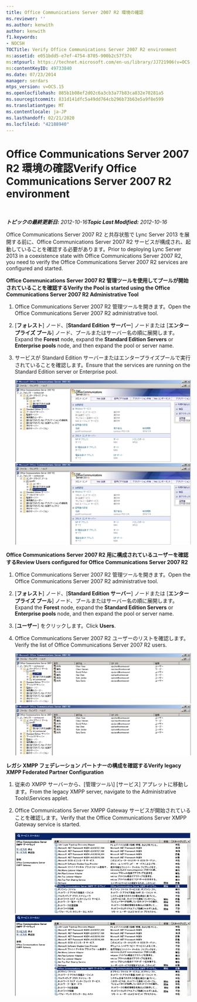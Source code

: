 ```yaml
---
title: Office Communications Server 2007 R2 環境の確認
ms.reviewer: ''
ms.author: kenwith
author: kenwith
f1.keywords:
- NOCSH
TOCTitle: Verify Office Communications Server 2007 R2 environment
ms:assetid: e051bdd5-e7ef-4754-8705-900b2c57f37c
ms:mtpsurl: https://technet.microsoft.com/en-us/library/JJ721906(v=OCS.15)
ms:contentKeyID: 49733840
ms.date: 07/23/2014
manager: serdars
mtps_version: v=OCS.15
ms.openlocfilehash: 885b1b08ef2d02c6a3cb3a77b83ca832e70281a5
ms.sourcegitcommit: 831d141dfc5a49dd764cb296b73b63e5a9f8e599
ms.translationtype: MT
ms.contentlocale: ja-JP
ms.lasthandoff: 02/21/2020
ms.locfileid: "42188940"
---
```

<div data-xmlns="http://www.w3.org/1999/xhtml">

<div class="topic" data-xmlns="http://www.w3.org/1999/xhtml" data-msxsl="urn:schemas-microsoft-com:xslt" data-cs="https://msdn.microsoft.com/">

<div data-asp="https://msdn2.microsoft.com/asp">

# <a name="verify-office-communications-server-2007-r2-environment"></a><span data-ttu-id="5ce76-102">Office Communications Server 2007 R2 環境の確認</span><span class="sxs-lookup"><span data-stu-id="5ce76-102">Verify Office Communications Server 2007 R2 environment</span></span>

</div>

<div id="mainSection">

<div id="mainBody">

<span> </span>

<span data-ttu-id="5ce76-103">_**トピックの最終更新日:** 2012-10-16_</span><span class="sxs-lookup"><span data-stu-id="5ce76-103">_**Topic Last Modified:** 2012-10-16_</span></span>

<span data-ttu-id="5ce76-104">Office Communications Server 2007 R2 と共存状態で Lync Server 2013 を展開する前に、Office Communications Server 2007 R2 サービスが構成され、起動していることを確認する必要があります。</span><span class="sxs-lookup"><span data-stu-id="5ce76-104">Prior to deploying Lync Server 2013 in a coexistence state with Office Communications Server 2007 R2, you need to verify the Office Communications Server 2007 R2 services are configured and started.</span></span>

<span data-ttu-id="5ce76-105">**Office Communications Server 2007 R2 管理ツールを使用してプールが開始されていることを確認する**</span><span class="sxs-lookup"><span data-stu-id="5ce76-105">**Verify the Pool is started using the Office Communications Server 2007 R2 Administrative Tool**</span></span>

1.  <span data-ttu-id="5ce76-106">Office Communications Server 2007 R2 管理ツールを開きます。</span><span class="sxs-lookup"><span data-stu-id="5ce76-106">Open the Office Communications Server 2007 R2 administrative tool.</span></span>

2.  <span data-ttu-id="5ce76-107">[**フォレスト**] ノード、[**Standard Edition サーバー**] ノードまたは [**エンタープライズ プール**] ノード、プールまたはサーバー名の順に展開します。</span><span class="sxs-lookup"><span data-stu-id="5ce76-107">Expand the **Forest** node, expand the **Standard Edition Servers** or **Enterprise pools** node, and then expand the pool or server name.</span></span>

3.  <span data-ttu-id="5ce76-108">サービスが Standard Edition サーバーまたはエンタープライズプールで実行されていることを確認します。</span><span class="sxs-lookup"><span data-stu-id="5ce76-108">Ensure that the services are running on the Standard Edition server or Enterprise pool.</span></span>
    
    <span data-ttu-id="5ce76-109">![Office Communications Server 2007 R2 管理コンソール](images/JJ721906.76897b6d-f433-47d2-930d-0816fc30a3c2(OCS.15).jpg "Office Communications Server 2007 R2 管理コンソール")</span><span class="sxs-lookup"><span data-stu-id="5ce76-109">![Office Communications Server 2007 R2 Admin Console](images/JJ721906.76897b6d-f433-47d2-930d-0816fc30a3c2(OCS.15).jpg "Office Communications Server 2007 R2 Admin Console")</span></span>

<span data-ttu-id="5ce76-110">**Office Communications Server 2007 R2 用に構成されているユーザーを確認する**</span><span class="sxs-lookup"><span data-stu-id="5ce76-110">**Review Users configured for Office Communications Server 2007 R2**</span></span>

1.  <span data-ttu-id="5ce76-111">Office Communications Server 2007 R2 管理ツールを開きます。</span><span class="sxs-lookup"><span data-stu-id="5ce76-111">Open the Office Communications Server 2007 R2 administrative tool.</span></span>

2.  <span data-ttu-id="5ce76-112">[**フォレスト**] ノード、[**Standard Edition サーバー**] ノードまたは [**エンタープライズ プール**] ノード、プールまたはサーバー名の順に展開します。</span><span class="sxs-lookup"><span data-stu-id="5ce76-112">Expand the **Forest** node, expand the **Standard Edition Servers** or **Enterprise pools** node, and then expand the pool or server name.</span></span>

3.  <span data-ttu-id="5ce76-113">[**ユーザー**] をクリックします。</span><span class="sxs-lookup"><span data-stu-id="5ce76-113">Click **Users**.</span></span>

4.  <span data-ttu-id="5ce76-114">Office Communications Server 2007 R2 ユーザーのリストを確認します。</span><span class="sxs-lookup"><span data-stu-id="5ce76-114">Verify the list of Office Communications Server 2007 R2 users.</span></span>
    
    <span data-ttu-id="5ce76-115">![OCS 管理ツールでの fo ユーザーのリスト](images/JJ721906.f6bb7c4f-cbed-4389-8d0a-69a28577f17a(OCS.15).jpg "OCS 管理ツールでの fo ユーザーのリスト")</span><span class="sxs-lookup"><span data-stu-id="5ce76-115">![List fo users in OCS Admin tool](images/JJ721906.f6bb7c4f-cbed-4389-8d0a-69a28577f17a(OCS.15).jpg "List fo users in OCS Admin tool")</span></span>

<span data-ttu-id="5ce76-116">**レガシ XMPP フェデレーション パートナーの構成を確認する**</span><span class="sxs-lookup"><span data-stu-id="5ce76-116">**Verify legacy XMPP Federated Partner Configuration**</span></span>

1.  <span data-ttu-id="5ce76-117">従来の XMPP サーバーから、[管理ツール\\] [サービス] アプレットに移動します。</span><span class="sxs-lookup"><span data-stu-id="5ce76-117">From the legacy XMPP server, navigate to the Administrative Tools\\Services applet.</span></span>

2.  <span data-ttu-id="5ce76-118">Office Communications Server XMPP Gateway サービスが開始されていることを確認します。</span><span class="sxs-lookup"><span data-stu-id="5ce76-118">Verify that the Office Communications Server XMPP Gateway service is started.</span></span>
    
    <span data-ttu-id="5ce76-119">![Office Communications Server XMPP ゲートウェイサービス](images/JJ721906.23223724-3c4b-4cb9-ace2-1cab2c3c91c3(OCS.15).jpg "Office Communications Server XMPP ゲートウェイサービス")</span><span class="sxs-lookup"><span data-stu-id="5ce76-119">![Office Communications Server XMPP Gateway Service](images/JJ721906.23223724-3c4b-4cb9-ace2-1cab2c3c91c3(OCS.15).jpg "Office Communications Server XMPP Gateway Service")</span></span>

</div>

<span> </span>

</div>

</div>

</div>

